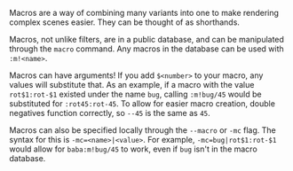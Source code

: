 Macros are a way of combining many variants into one to make rendering complex scenes easier.
They can be thought of as shorthands.

Macros, not unlike filters, are in a public database, and can be manipulated through the `macro` command.
Any macros in the database can be used with `:m!<name>`.

Macros can have arguments! If you add `$<number>` to your macro, any values will substitute that.
As an example, if a macro with the value `rot$1:rot-$1` existed under the name `bug`, 
calling `:m!bug/45` would be substituted for `:rot45:rot-45`. 
To allow for easier macro creation, double negatives function correctly, so `--45` is the same as `45`.

Macros can also be specified locally through the `--macro` or `-mc` flag.
The syntax for this is `-mc=<name>|<value>`.
For example, `-mc=bug|rot$1:rot-$1` would allow for `baba:m!bug/45` to work, even if `bug` isn't in the macro database.